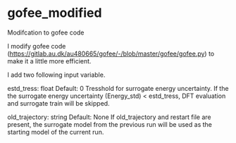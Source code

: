 # gofee_modified
Modifcation to gofee code

I modify gofee code (https://gitlab.au.dk/au480665/gofee/-/blob/master/gofee/gofee.py) to make it a little more efficient. 

I add two following input variable. 

estd_tress: float
  Default: 0
  Tresshold for surrogate energy uncertainty. 
  If the the surrogate energy uncertainty (Energy_std) < estd_tress, DFT evaluation and surrogate train will be skipped. 
  
old_trajectory: string
  Default: None
  If old_trajectory and restart file are present, the surrogate model from the previous run will be used as the starting model of the current run. 
